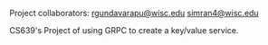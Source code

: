 Project collaborators:
rgundavarapu@wisc.edu
simran4@wisc.edu

CS639's Project of using GRPC to create a key/value service.

